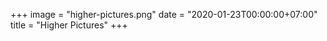 +++
image = "higher-pictures.png"
date = "2020-01-23T00:00:00+07:00"
title = "Higher Pictures"
+++

